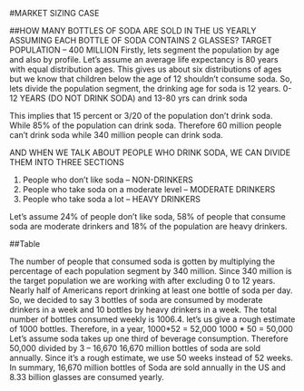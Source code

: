#MARKET SIZING CASE

##HOW MANY BOTTLES OF SODA ARE SOLD IN THE US YEARLY ASSUMING EACH BOTTLE OF SODA CONTAINS 2 GLASSES?
TARGET POPULATION – 400 MILLION
Firstly, lets segment the population by age and also by profile.
Let’s assume an average life expectancy is 80 years with equal distribution ages. This gives us about six distributions of ages but we know that children below the age of 12 shouldn’t consume soda.
So, lets divide the population segment, the drinking age for soda is 12 years. 
0-12 YEARS (DO NOT DRINK SODA) and 13-80 yrs can drink soda

This implies that 15 percent or 3/20 of the population don’t drink soda. While 85% of the population can drink soda. Therefore 60 million people can’t drink soda while 340 million people can drink soda.

AND WHEN WE TALK ABOUT PEOPLE WHO DRINK SODA, WE CAN DIVIDE THEM INTO THREE SECTIONS
1.	People who don’t like soda – NON-DRINKERS
2.	People who take soda on a moderate level – MODERATE DRINKERS
3.	People who take soda a lot – HEAVY DRINKERS

Let’s assume 24% of people don’t like soda, 58% of people that consume soda are moderate drinkers and 18% of the population are heavy drinkers.

##Table

The number of people that consumed soda is gotten by multiplying the percentage of each population segment by 340 million. Since 340 million is the target population we are working with after excluding 0 to 12 years. Nearly half of Americans report drinking at least one bottle of soda per day. So, we decided to say 3 bottles of soda are consumed by moderate drinkers in a week and 10 bottles by heavy drinkers in a week. The total number of bottles consumed weekly is 1006.4. let’s us give a rough estimate of 1000 bottles. Therefore, in a year, 
1000*52 = 52,000
1000 * 50 = 50,000
Let’s assume soda takes up one third of beverage consumption.
Therefore 50,000 divided by 3 – 16,670
16,670 million bottles of soda are sold annually. Since it’s a rough estimate, we use 50 weeks instead of 52 weeks.
In summary, 16,670 million bottles of Soda are sold annually in the US and 8.33 billion glasses are consumed yearly.

